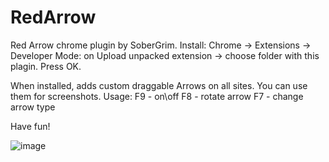 # RedArrow
Red Arrow chrome plugin by SoberGrim.
Install:
Chrome -> Extensions -> Developer Mode: on
Upload unpacked extension -> choose folder with this plagin. Press OK.

When installed, adds custom draggable Arrows on all sites. You can use them for screenshots.
Usage:
F9 - on\off
F8 - rotate arrow
F7 - change arrow type

Have fun!

![image](https://user-images.githubusercontent.com/12745995/139560453-5dc26927-70d5-40d4-af40-5186e68b04e4.png)
